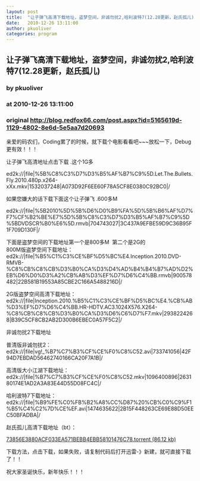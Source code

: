 ```yaml
---
layout: post
title:  "让子弹飞高清下载地址，盗梦空间，非诚勿扰2,哈利波特7(12.28更新，赵氏孤儿)"
date:   2010-12-26 13:11:00
author: pkuoliver
categories: program
---
```


## 让子弹飞高清下载地址，盗梦空间，非诚勿扰2,哈利波特7(12.28更新，赵氏孤儿)
### by pkuoliver
### at 2010-12-26 13:11:00
### original <http://blog.redfox66.com/post.aspx?id=5165619d-1129-4802-8e6d-5e5aa7d20693>

<p>亲爱的码农们，Coding累了的时候，就下载个电影看看吧~~~放松一下，Debug更有效！！！</p>  <p>让子弹飞高清地址点击下载 .这个1G多</p>  <p>ed2k://|file|%5B%C8%C3%D7%D3%B5%AF%B7%C9%5D.Let.The.Bullets.Fly.2010.480p.x264-xXx.mkv|1532037248|A073D92F6EE60F78A5CF8E0380C92BC0|/</p>  <p>如果您嫌大的话下载下面这个让子弹飞 .600多M</p>  <p>ed2k://|file|%5B2010%5D%5B%D6%D0%B9%FA%5D%5B%B6%AF%D7%F7%CF%B2%BE%E7%5D%5B%C8%C3%D7%D3%B5%AF%B7%C9%5D%5BDVDSCR%B0%E6%5D.rmvb|704743027|3C437A9EFBE59D9C36B95F1F709D130F|/  </p>  <p>下面是盗梦空间的下载地址第一个是800多M  第二个是2G的    <br>800M版盗梦空间下载地址：ed2k://|file|%B5%C1%C3%CE%BF%D5%BC%E4.Inception.2010.DVD-RMVB-%C8%CB%C8%CB%D3%B0%CA%D3%D4%AD%B4%B4%B7%AD%D2%EB%D6%D0%D3%A2%CB%AB%D3%EF%D7%D6%C4%BB.rmvb|900578482|22B581B19553A85CBE2C166A5488216D|/</p>  <p>2G版盗梦空间高清下载地址：   <br>ed2k://|file|Inception.2010.%B5%C1%C3%CE%BF%D5%BC%E4.%CB%AB%D3%EF%D7%D6%C4%BB.HR-HDTV.AC3.1024X576.X264-%C8%CB%C8%CB%D3%B0%CA%D3%D6%C6%D7%F7.mkv|2938224268|B39C5CF8CB2AB2D300B6EBEC0A57F5C2|/</p>  <p>非诚勿扰2下载地址</p>  <p>普清版非诚勿扰2： ed2k://|file|vg!_%B7%C7%B3%CF%CE%F0%C8%C52.avi|733741056|42F94D7EBDAD56462740166CA20F7A1B|/ </p>  <p>高清版大小江湖下载地址：    <br>ed2k://|file|%B7%C7%B3%CF%CE%F0%C8%C52.mkv|1096400896|263180174E1AD2A3A83E44D55D08FC4C|/</p>  <p>哈利波特7下载地址：   <br>ed2k://|file|%B9%FE%C0%FB%B2%A8%CC%D87%20%CB%C0%C9%F1%B5%C4%C2%7D%CE%EF.avi|1474635622|2B15F448263CE69E88D50EEC50BFADBA|/</p>  <p>赵氏孤儿高清下载地址（bt）：</p>  <p><a href="http://blog.redfox66.com/file.axd?file=2010%2f12%2f73856E3880ACF033EA571BEBB4EBB58101476C78.torrent">73856E3880ACF033EA571BEBB4EBB58101476C78.torrent (86.12 kb)</a></p>  <p>下载方法，点击下载，如果失败，请复制代码后打开迅雷-》新建，就可直接下载了！！</p>  <p>祝大家圣诞快乐，新年快乐！！！</p>